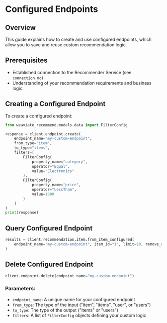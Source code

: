 # Configured Endpoints

## Overview
This guide explains how to create and use configured endpoints, which allow you to save and reuse custom recommendation logic.

## Prerequisites
- Established connection to the Recommender Service (see `connection.md`)
- Understanding of your recommendation requirements and business logic

## Creating a Configured Endpoint

To create a configured endpoint:

```python
from weaviate_recommend.models.data import FilterConfig

response = client.endpoint.create(
    endpoint_name="my-custom-endpoint",
    from_type="item",
    to_type="items",
    filters=[
        FilterConfig(
            property_name="category",
            operator="Equal",
            value="Electronics"
        ),
        FilterConfig(
            property_name="price",
            operator="LessThan",
            value=1000
        )
    ]
)
print(response)
```

## Query Configured Endpoint

```python
results = client.recommendation.item.from_item_configured(
    endpoint_name="my-custom-endpoint", item_id="1", limit=10, remove_references=True
)
```

## Delete Configured Endpoint

```python
client.endpoint.delete(endpoint_name="my-custom-endpoint")
```

### Parameters:

- `endpoint_name`: A unique name for your configured endpoint
- `from_type`: The type of the input ("item", "items", "user", or "users")
- `to_type`: The type of the output ("items" or "users")
- `filters`: A list of `FilterConfig` objects defining your custom logic
